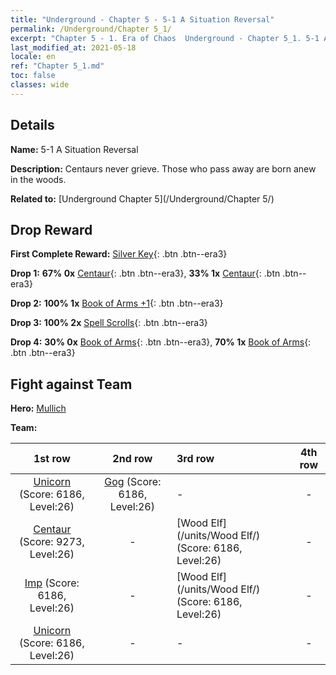 ```yaml
---
title: "Underground - Chapter 5 - 5-1 A Situation Reversal"
permalink: /Underground/Chapter 5_1/
excerpt: "Chapter 5 - 1. Era of Chaos  Underground - Chapter 5_1. 5-1 A Situation Reversal"
last_modified_at: 2021-05-18
locale: en
ref: "Chapter 5_1.md"
toc: false
classes: wide
---
```


## Details

 **Name:** 5-1 A Situation Reversal

 **Description:** Centaurs never grieve. Those who pass away are born anew in the woods.

 **Related to:** [Underground Chapter 5](/Underground/Chapter 5/)

## Drop Reward

 **First Complete Reward:** [Silver Key](/Items/con_693/){: .btn .btn--era3}

 **Drop 1:** **67% 0x** [Centaur](/Items/unt_199/){: .btn .btn--era3}, **33% 1x** [Centaur](/Items/unt_199/){: .btn .btn--era3}

 **Drop 2:** **100% 1x** [Book of Arms +1](/Items/mat_25/){: .btn .btn--era3}

 **Drop 3:** **100% 2x** [Spell Scrolls](/Items/con_694/){: .btn .btn--era3}

 **Drop 4:** **30% 0x** [Book of Arms](/Items/mat_18/){: .btn .btn--era3}, **70% 1x** [Book of Arms](/Items/mat_18/){: .btn .btn--era3}


## Fight against Team
 **Hero:** [Mullich](/heroes/Mullich/)

 **Team:**


  | 1st row | 2nd row | 3rd row | 4th row |
  |:----:|:----:|:----|:----:|
  | [Unicorn](/units/Unicorn/) (Score: 6186, Level:26)  | [Gog](/units/Gog/) (Score: 6186, Level:26)  | - | - |
  | [Centaur](/units/Centaur/) (Score: 9273, Level:26)  | - | [Wood Elf](/units/Wood Elf/) (Score: 6186, Level:26)  | - |
  | [Imp](/units/Imp/) (Score: 6186, Level:26)  | - | [Wood Elf](/units/Wood Elf/) (Score: 6186, Level:26)  | - |
  | [Unicorn](/units/Unicorn/) (Score: 6186, Level:26)  | - | - | - |



